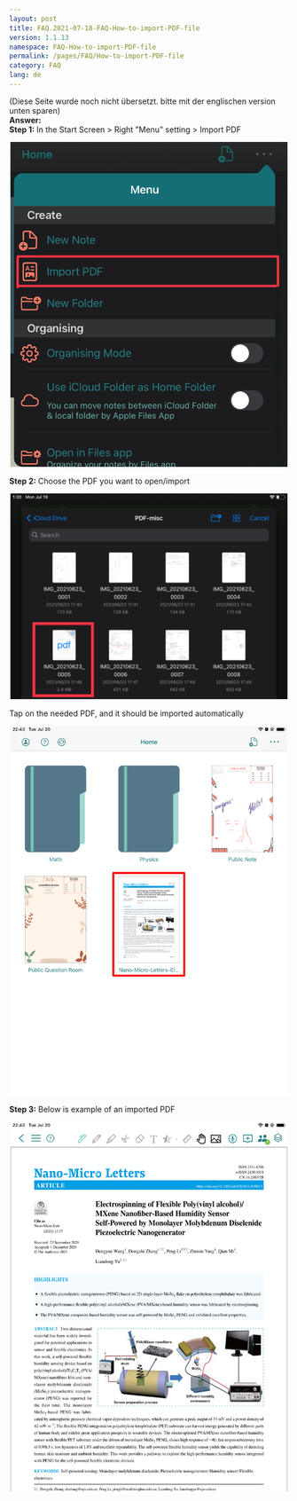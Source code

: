 ```yaml
---
layout: post
title: FAQ.2021-07-18-FAQ-How-to-import-PDF-file
version: 1.1.13
namespace: FAQ-How-to-import-PDF-file
permalink: /pages/FAQ/How-to-import-PDF-file
category: FAQ
lang: de
---
```


(Diese Seite wurde noch nicht übersetzt. bitte mit der englischen version unten sparen)  
**Answer:**  
**Step 1:** In the Start Screen > Right "Menu" setting > Import PDF  
<p align="center"> <img width="500" src="https://raw.githubusercontent.com/collanotewiki/collanotewiki.github.io/main/images/FAQimage/import-pdf.JPEG" alt="picture import-PDF"> </p>

<!--more-->

**Step 2:** Choose the PDF you want to open/import
<p align="center"> <img width="500" src="https://raw.githubusercontent.com/collanotewiki/collanotewiki.github.io/main/images/FAQimage/import-pdf1.JPEG" alt="picture import-PDF1"> </p>  

Tap on the needed PDF, and it should be imported automatically  

<p align="center"> <img width="500" src="https://raw.githubusercontent.com/collanotewiki/collanotewiki.github.io/main/images/FAQimage/import-pdf2.PNG" alt="picture import-PDF2"> </p>  

**Step 3:** Below is example of an imported PDF  
<p align="center"> <img width="500" src="https://raw.githubusercontent.com/collanotewiki/collanotewiki.github.io/main/images/FAQimage/import-pdf3.PNG" alt="picture import-PDF3"> </p>  
